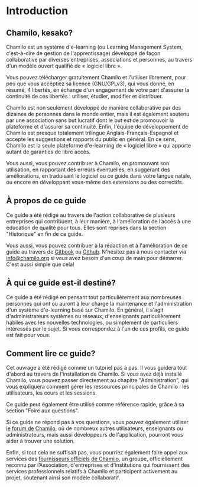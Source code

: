 # Introduction

## Chamilo, kesako?

Chamilo est un système d'e-learning (ou Learning Management System, c'est-à-dire de gestion de l'apprentissage) développé de façon collaborative par diverses entreprises, associations et personnes, au travers d'un modèle ouvert qualifié de « logiciel libre ».

Vous pouvez télécharger gratuitement Chamilo et l'utiliser librement, pour peu que vous acceptiez sa licence (GNU/GPLv3), qui vous donne, en résumé, 4 libertés, en échange d'un engagement de votre part d'assurer la continuité de ces libertés : utiliser, étudier, modifier et distribuer.

Chamilo est non seulement développé de manière collaborative par des dizaines de personnes dans le monde entier, mais il est également soutenu par une association sans but lucratif dont le but est de promouvoir la plateforme et d'assurer sa continuité. Enfin, l'équipe de développement de Chamilo est presque totalement trilingue Anglais-Français-Espagnol et accepte les suggestions et rapports du public en général. En ce sens, Chamilo est la seule plateforme d'e-learning de « logiciel libre » qui apporte autant de garanties de libre accès.

Vous aussi, vous pouvez contribuer à Chamilo, en promouvant son utilisation, en rapportant des erreurs éventuelles, en suggérant des améliorations, en traduisant le logiciel ou ce guide dans votre langue natale, ou encore en développant vous-même des extensions ou des correctifs.

## À propos de ce guide

Ce guide a été rédigé au travers de l'action collaborative de plusieurs entreprises qui contribuent, à leur manière, à l'amélioration de l’accès à une éducation de qualité pour tous. Elles sont reprises dans la section "Historique" en fin de ce guide.

Vous aussi, vous pouvez contribuer à la rédaction et à l'amélioration de ce guide au travers de [Gitbook](https://www.gitbook.com/book/chamilo/chamilo/details) ou [Github](https://github.com/chamilo/docs). N'hésitez pas à nous contacter via info@chamilo.org si vous avez besoin d'un coup de main pour démarrer. C'est aussi simple que cela!

## À qui ce guide est-il destiné?

Ce guide a été rédigé en pensant tout particulièrement aux nombreuses personnes qui ont ou auront à leur charge la maintenance et l'administration d'un système d'e-learning basé sur Chamilo. En général, il s'agit d'administrateurs systèmes ou réseaux, d'enseignants particulièrement habiles avec les nouvelles technologies, ou simplement de particuliers intéressés par le sujet. Si vous correspondez à l'un de ces profils, ce guide est fait pour vous.

## Comment lire ce guide?

Cet ouvrage a été rédigé comme un tutoriel pas à pas. Il vous guidera tout d'abord au travers de l'installation de Chamilo. Si vous avez déjà installé Chamilo, vous pouvez passer directement au chapitre "Administration", qui vous expliquera comment gérer les ressources principales de Chamilo : les utilisateurs, les cours et les sessions.

Ce guide peut également être utilisé comme référence rapide, grâce à sa section "Foire aux questions".

Si ce guide ne répond pas à vos questions, vous pouvez également utiliser [le forum de Chamilo](https://chamilo.org/forum), où de nombreux autres utilisateurs, enseignants ou administrateurs, mais aussi développeurs de l'application, pourront vous aider à trouver une solution.

Enfin, si tout cela ne suffisait pas, vous pourriez également faire appel aux services des [fournisseurs officiels](https://chamilo.org/fr/communaute/fournisseurs) [de Chamilo](https://chamilo.org/fr/communaute/fournisseurs), un groupe, officiellement reconnu par l’Association, d'entreprises et d'institutions qui fournissent des services professionnels relatifs à Chamilo et participent activement au projet, soutenant ainsi son modèle collaboratif.